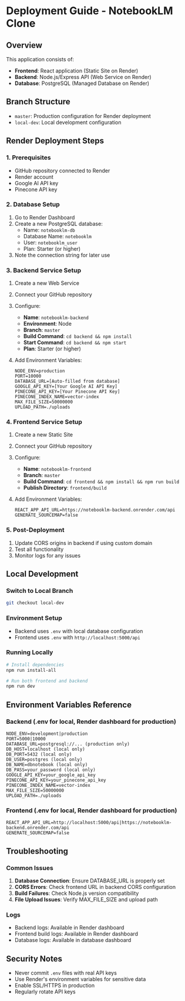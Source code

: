 # Deployment Guide - NotebookLM Clone

## Overview
This application consists of:
- **Frontend**: React application (Static Site on Render)
- **Backend**: Node.js/Express API (Web Service on Render)
- **Database**: PostgreSQL (Managed Database on Render)

## Branch Structure
- `master`: Production configuration for Render deployment
- `local-dev`: Local development configuration

## Render Deployment Steps

### 1. Prerequisites
- GitHub repository connected to Render
- Render account
- Google AI API key
- Pinecone API key

### 2. Database Setup
1. Go to Render Dashboard
2. Create a new PostgreSQL database:
   - Name: `notebooklm-db`
   - Database Name: `notebooklm`
   - User: `notebooklm_user`
   - Plan: Starter (or higher)
3. Note the connection string for later use

### 3. Backend Service Setup
1. Create a new Web Service
2. Connect your GitHub repository
3. Configure:
   - **Name**: `notebooklm-backend`
   - **Environment**: Node
   - **Branch**: `master`
   - **Build Command**: `cd backend && npm install`
   - **Start Command**: `cd backend && npm start`
   - **Plan**: Starter (or higher)

4. Add Environment Variables:
   ```
   NODE_ENV=production
   PORT=10000
   DATABASE_URL=[Auto-filled from database]
   GOOGLE_API_KEY=[Your Google AI API Key]
   PINECONE_API_KEY=[Your Pinecone API Key]
   PINECONE_INDEX_NAME=vector-index
   MAX_FILE_SIZE=50000000
   UPLOAD_PATH=./uploads
   ```

### 4. Frontend Service Setup
1. Create a new Static Site
2. Connect your GitHub repository
3. Configure:
   - **Name**: `notebooklm-frontend`
   - **Branch**: `master`
   - **Build Command**: `cd frontend && npm install && npm run build`
   - **Publish Directory**: `frontend/build`

4. Add Environment Variables:
   ```
   REACT_APP_API_URL=https://notebooklm-backend.onrender.com/api
   GENERATE_SOURCEMAP=false
   ```

### 5. Post-Deployment
1. Update CORS origins in backend if using custom domain
2. Test all functionality
3. Monitor logs for any issues

## Local Development

### Switch to Local Branch
```bash
git checkout local-dev
```

### Environment Setup
- Backend uses `.env` with local database configuration
- Frontend uses `.env` with `http://localhost:5000/api`

### Running Locally
```bash
# Install dependencies
npm run install-all

# Run both frontend and backend
npm run dev
```

## Environment Variables Reference

### Backend (.env for local, Render dashboard for production)
```
NODE_ENV=development|production
PORT=5000|10000
DATABASE_URL=postgresql://... (production only)
DB_HOST=localhost (local only)
DB_PORT=5432 (local only)
DB_USER=postgres (local only)
DB_NAME=dbnotebook (local only)
DB_PASS=your_password (local only)
GOOGLE_API_KEY=your_google_api_key
PINECONE_API_KEY=your_pinecone_api_key
PINECONE_INDEX_NAME=vector-index
MAX_FILE_SIZE=50000000
UPLOAD_PATH=./uploads
```

### Frontend (.env for local, Render dashboard for production)
```
REACT_APP_API_URL=http://localhost:5000/api|https://notebooklm-backend.onrender.com/api
GENERATE_SOURCEMAP=false
```

## Troubleshooting

### Common Issues
1. **Database Connection**: Ensure DATABASE_URL is properly set
2. **CORS Errors**: Check frontend URL in backend CORS configuration
3. **Build Failures**: Check Node.js version compatibility
4. **File Upload Issues**: Verify MAX_FILE_SIZE and upload path

### Logs
- Backend logs: Available in Render dashboard
- Frontend build logs: Available in Render dashboard
- Database logs: Available in database dashboard

## Security Notes
- Never commit `.env` files with real API keys
- Use Render's environment variables for sensitive data
- Enable SSL/HTTPS in production
- Regularly rotate API keys